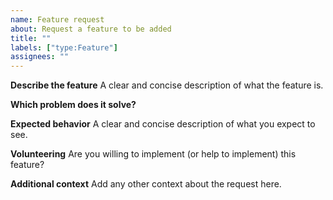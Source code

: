 ```yaml
---
name: Feature request
about: Request a feature to be added
title: ""
labels: ["type:Feature"]
assignees: ""
---
```


**Describe the feature** A clear and concise description of what the feature is.

**Which problem does it solve?**

**Expected behavior** A clear and concise description of what you expect to see.

**Volunteering** Are you willing to implement (or help to implement) this feature?

**Additional context** Add any other context about the request here.
